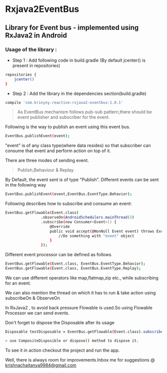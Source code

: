 # Rxjava2EventBus

## Library for Event bus - implemented using RxJava2 in Android

### Usage of the library :
* Step 1 : 
Add following code in build.gradle (By default jcenter() is present in repositories)

```sh
repositories {
    jcenter()
}
```

* Step 2 :
Add the library in the dependencies section(build.gradle)
```sh
compile 'com.krinyny.reactive:rxjava2-eventbus:1.0.1'
```

>As EventBus mechanism follows pub-sub pattern,there should be event publisher and subscriber for the event.

Following is the way to publish an event using this event bus.
```sh
EventBus.publishEvent(event);
```
"event" is of any class type(where data resides) so that subscriber 
can consume that event and perform action on top of it.

There are three modes of sending event. 
>Publish,Behaviour & Replay.

By Default, the event sent is of type "Publish".
Different events can be sent in the following way
 
 ```sh
EventBus.publishEvent(event,EventBus.EventType.Behavior);
```

Following describes how to subscribe and consume an event:

```sh
EventBus.getFlowable(Event.class)
                .observeOn(AndroidSchedulers.mainThread())
                .subscribe(new Consumer<Event>() {
                    @Override
                    public void accept(@NonNull Event event) throws Exception {
                        //Do something with "event" object
                    }
                });
```
Different event processor can be defined as follows
```sh
EventBus.getFlowable(Event.class, EventBus.EventType.Behavior);
EventBus.getFlowable(Event.class, EventBus.EventType.Replay);
```

We can use different operators like map,flatmap,zip etc., while subscribing for an event.

We can also mention the thread on which it has to run & take action using subscribeOn & ObserveOn

In RxJava2 , to avoid back pressure Flowable is used.So using Flowable Processor we can send events.

Don't forget to dispose the Disposable after its usage 
```sh
Disposable testDisposable = EventBus.getFlowable(Event.class).subscribe();

> use CompositeDisposible or dispose() method to dispose it.
```

To see it in action checkout the project and run the app.

Well, there is always room for improvements.Inbox me for suggestions @ krishnachaitanya9984@gmail.com
